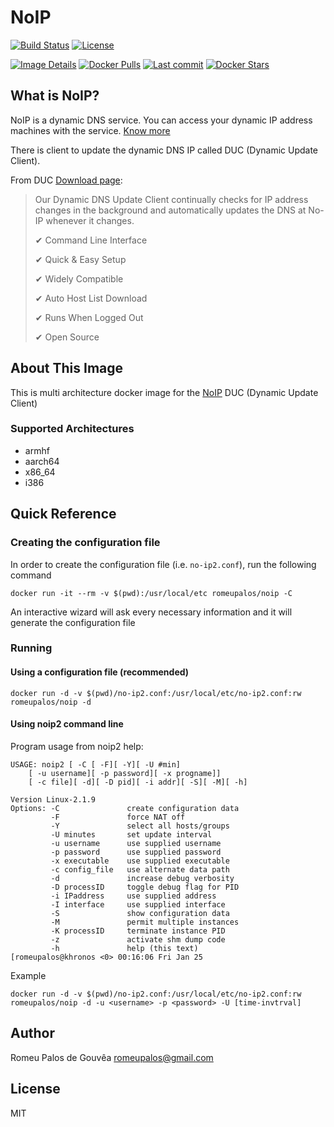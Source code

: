 NoIP
======

[![Build Status](https://travis-ci.org/romeupalos/noip.svg?branch=master)](https://travis-ci.org/romeupalos/noip)
[![License](	https://img.shields.io/github/license/romeupalos/noip.svg)](LICENSE)

[![Image Details](https://images.microbadger.com/badges/image/romeupalos/noip.svg)](https://microbadger.com/images/romeupalos/noip)
[![Docker Pulls](	https://img.shields.io/docker/pulls/romeupalos/noip.svg)](https://hub.docker.com/r/romeupalos/noip)
[![Last commit](	https://images.microbadger.com/badges/commit/romeupalos/noip.svg)](https://microbadger.com/images/romeupalos/noip)
[![Docker Stars](	https://img.shields.io/docker/stars/romeupalos/noip.svg)](https://hub.docker.com/r/romeupalos/noip)

## What is NoIP?

NoIP is a dynamic DNS service. You can access your dynamic IP address machines with the service. [Know more](https://www.noip.com)

There is client to update the dynamic DNS IP called DUC (Dynamic Update Client).

From DUC [Download page](https://www.noip.com/download):

>Our Dynamic DNS Update Client continually checks for IP address changes in the background and automatically updates the DNS at No-IP whenever it changes.
>
> ✔ Command Line Interface
>
> ✔ Quick & Easy Setup
>
> ✔ Widely Compatible
>
> ✔ Auto Host List Download
>
> ✔ Runs When Logged Out
>
> ✔ Open Source

## About This Image

This is multi architecture docker image for the [NoIP](https://www.noip.com) DUC (Dynamic Update Client)

### Supported Architectures
 * armhf
 * aarch64
 * x86_64
 * i386

## Quick Reference

### Creating the configuration file
In order to create the configuration file (i.e. `no-ip2.conf`), run the following command
```
docker run -it --rm -v $(pwd):/usr/local/etc romeupalos/noip -C
```
An interactive wizard will ask every necessary information and it will generate the configuration file

### Running

#### Using a configuration file (recommended)
```
docker run -d -v $(pwd)/no-ip2.conf:/usr/local/etc/no-ip2.conf:rw romeupalos/noip -d
```

#### Using noip2 command line

Program usage from noip2 help:

```
USAGE: noip2 [ -C [ -F][ -Y][ -U #min]
	[ -u username][ -p password][ -x progname]]
	[ -c file][ -d][ -D pid][ -i addr][ -S][ -M][ -h]

Version Linux-2.1.9
Options: -C               create configuration data
         -F               force NAT off
         -Y               select all hosts/groups
         -U minutes       set update interval
         -u username      use supplied username
         -p password      use supplied password
         -x executable    use supplied executable
         -c config_file   use alternate data path
         -d               increase debug verbosity
         -D processID     toggle debug flag for PID
         -i IPaddress     use supplied address
         -I interface     use supplied interface
         -S               show configuration data
         -M               permit multiple instances
         -K processID     terminate instance PID
         -z               activate shm dump code
         -h               help (this text)
[romeupalos@khronos <0> 00:16:06 Fri Jan 25
```

Example
```
docker run -d -v $(pwd)/no-ip2.conf:/usr/local/etc/no-ip2.conf:rw romeupalos/noip -d -u <username> -p <password> -U [time-invtrval]
```

## Author
Romeu Palos de Gouvêa [romeupalos@gmail.com](mailto:romeupalos@gmail.com)

## License
MIT
